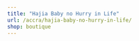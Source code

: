 ```yaml
---
title: "Hajia Baby no Hurry in Life"
url: /accra/hajia-baby-no-hurry-in-life/
shop: boutique
---
```

